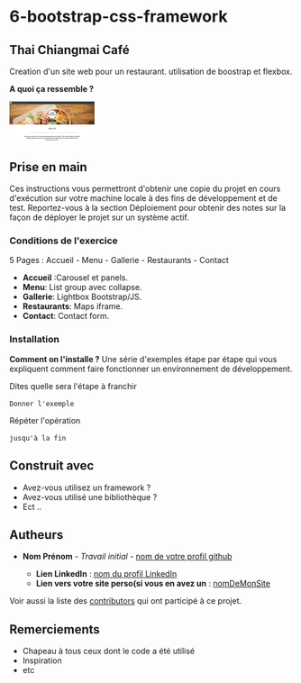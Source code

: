 # 6-bootstrap-css-framework
## Thai Chiangmai Café

Creation d'un site web pour un restaurant. utilisation de boostrap et flexbox.

**A quoi ça ressemble ?** 

<img src="./images/Miniature.jpg" style="width:30%;">

## Prise en main

Ces instructions vous permettront d'obtenir une copie du projet en cours d'exécution sur votre machine locale à des fins de développement et de test. Reportez-vous à la section Déploiement pour obtenir des notes sur la façon de déployer le projet sur un système actif.

### Conditions de l'exercice

5 Pages : Accueil - Menu - Gallerie - Restaurants - Contact
* **Accueil** :Carousel et panels.
* **Menu**: List group avec collapse.
* **Gallerie**: Lightbox Bootstrap/JS.
* **Restaurants**: Maps iframe.
* **Contact**: Contact form.


### Installation

**Comment on l'installe ?** Une série d'exemples étape par étape qui vous expliquent comment faire fonctionner un environnement de développement.

Dites quelle sera l'étape à franchir

```
Donner l'exemple
```

Répéter l'opération 

```
jusqu'à la fin
```

## Construit avec

* Avez-vous utilisez un framework ?
* Avez-vous utilisé une bibliothèque ?
* Ect ..

## Autheurs

* **Nom Prénom** - *Travail initial* - [nom de votre profil github](https://github.com/votreProfil)

    * **Lien LinkedIn** : [nom du profil LinkedIn](https://www.linkedin.com/votreProfil)
    * **Lien vers votre site perso(si vous en avez un** : [nomDeMonSite](https://votreSite)

Voir aussi la liste des [contributors](https://github.com/your/VotreProjet/contributors) qui ont participé à ce projet.


## Remerciements

* Chapeau à tous ceux dont le code a été utilisé
* Inspiration
* etc
